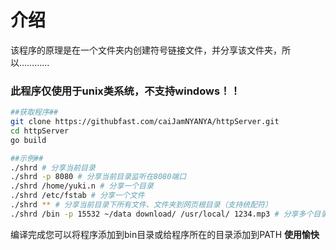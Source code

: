 # 介绍
该程序的原理是在一个文件夹内创建符号链接文件，并分享该文件夹，所以…………
### 此程序仅使用于unix类系统，不支持windows！！

```bash
##获取程序##
git clone https://githubfast.com/caiJamNYANYA/httpServer.git
cd httpServer
go build

##示例##
./shrd # 分享当前目录
./shrd -p 8080 # 分享当前目录监听在8080端口
./shrd /home/yuki.n # 分享一个目录
./shrd /etc/fstab # 分享一个文件
./shrd ** # 分享当前目录下所有文件、文件夹到网页根目录（支持统配符）
./shrd /bin -p 15532 ~/data download/ /usr/local/ 1234.mp3 # 分享多个目录、文件并监听在15532端口
```
编译完成您可以将程序添加到bin目录或给程序所在的目录添加到PATH
**使用愉快**
